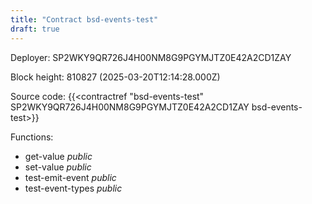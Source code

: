 ```yaml
---
title: "Contract bsd-events-test"
draft: true
---
```

Deployer: SP2WKY9QR726J4H00NM8G9PGYMJTZ0E42A2CD1ZAY


 



Block height: 810827 (2025-03-20T12:14:28.000Z)

Source code: {{<contractref "bsd-events-test" SP2WKY9QR726J4H00NM8G9PGYMJTZ0E42A2CD1ZAY bsd-events-test>}}

Functions:

* get-value _public_
* set-value _public_
* test-emit-event _public_
* test-event-types _public_
